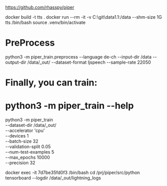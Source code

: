https://github.com/rhasspy/piper

docker build -t tts .
docker run --rm -it -v C:\git\data1.1:/data --shm-size 1G tts /bin/bash
source .venv/bin/activate

# PreProcess
python3 -m piper_train.preprocess --language de-ch --input-dir /data --output-dir /data/_out/ --dataset-format ljspeech --sample-rate 22050

# Finally, you can train:
# python3 -m piper_train --help
python3 -m piper_train \
    --dataset-dir /data/_out/ \
    --accelerator 'cpu' \
    --devices 1 \
    --batch-size 32 \
    --validation-split 0.05 \
    --num-test-examples 5 \
    --max_epochs 10000 \
    --precision 32

docker exec -it 7d7be35fd0f3 /bin/bash
cd /prj/piper/src/python
tensorboard --logdir /data/_out/lightning_logs